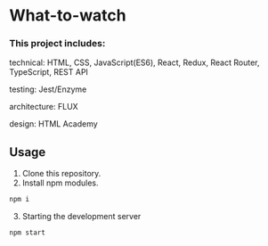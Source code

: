 # What-to-watch

### This project includes:

technical: HTML, CSS, JavaScript(ES6), React, Redux, React Router, TypeScript, REST API

testing: Jest/Enzyme

architecture: FLUX

design: HTML Academy

## Usage
1. Clone this repository.
2. Install npm modules.
```bash
npm i
```
3. Starting the development server
```bash
npm start
```

